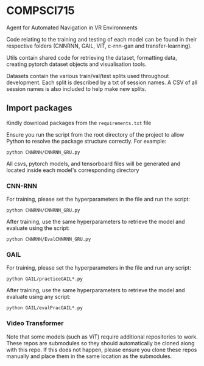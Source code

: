 # COMPSCI715
Agent for Automated Navigation in VR Environments

Code relating to the training and testing of each model can be found in their respective folders (CNNRNN, GAIL, ViT, c-rnn-gan and transfer-learning).

Utils contain shared code for retrieving the dataset, formatting data, creating pytorch dataset objects and visualisation tools.

Datasets contain the various train/val/test splits used throughout development. Each split is described by a txt of session names. A CSV of all session names is also included to help make new splits.

## Import packages
Kindly download packages from the ```requirements.txt``` file

Ensure you run the script from the root directory of the project to allow Python to resolve the package structure correctly. For example:

```
python CNNRNN/CNNRNN_GRU.py
```

All csvs, pytorch models, and tensorboard files will be generated and located inside each model's corresponding directory

### CNN-RNN
For training, please set the hyperparameters in the file and run the script:

```
python CNNRNN/CNNRNN_GRU.py
```

After training, use the same hyperparameters to retrieve the model and evaluate using the script:

```
python CNNRNN/EvalCNNRNN_GRU.py
```

### GAIL
For training, please set the hyperparameters in the file and run any script:

```
python GAIL/practiceGAIL*.py
```

After training, use the same hyperparameters to retrieve the model and evaluate using any script:

```
python GAIL/evalPracGAIL*.py
```

### Video Transformer
Note that some models (such as ViT) require additional repositories to work. These repos are submodules so they should automatically be cloned along with this repo. If this does not happen, please ensure you clone these repos manually and place them in the same location as the submodules.
